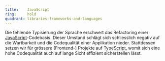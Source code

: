 ```yaml
---
title:    JavaScript  
ring:     hold  
quadrant: libraries-frameworks-and-languages
---
```


Die fehlende Typisierung der Sprache erschwert das Refactoring einer [JavaScript][javascript]-Codebasis. Dieser Umstand
schlägt sich schliesslich negativ auf die Wartbarkeit und die Codequalität einer Applikation nieder. Stattdessen setzen
wir für grössere (Frontend-) Projekte auf [TypeScript][typescript], womit sich eine hohe Codequalität auch auf
lange Sicht effizient sicherstellen lässt.

[javascript]: https://www.javascript.com/
[typescript]: /libraries-frameworks-and-languages/typescript

